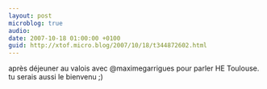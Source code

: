 ```yaml
---
layout: post
microblog: true
audio: 
date: 2007-10-18 01:00:00 +0100
guid: http://xtof.micro.blog/2007/10/18/t344872602.html
---
```

après déjeuner au valois avec @maximegarrigues pour parler HE Toulouse. tu serais aussi le bienvenu ;)

